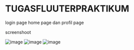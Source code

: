 # TUGASFLUUTERPRAKTIKUM
login page home page dan profil page



screenshoot

![image](https://user-images.githubusercontent.com/56758622/163668152-d7c4025a-1d66-4b56-87d9-db6bbeb8b049.png)
![image](https://user-images.githubusercontent.com/56758622/163668162-6e62eefb-dfaa-4eb8-833a-923f5967668d.png)
![image](https://user-images.githubusercontent.com/56758622/163668170-ca8b4afb-eac7-43a8-9192-0a79def88235.png)
